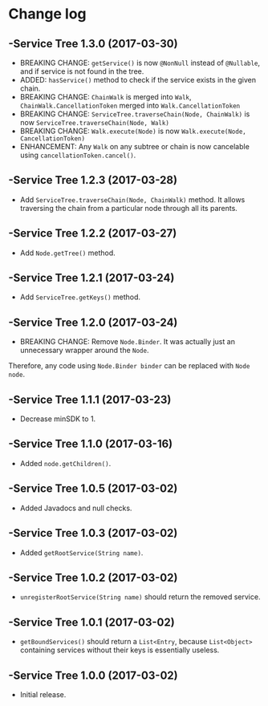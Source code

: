 # Change log

-Service Tree 1.3.0 (2017-03-30)
--------------------------------
- BREAKING CHANGE: `getService()` is now `@NonNull` instead of `@Nullable`, and if service is not found in the tree.
- ADDED: `hasService()` method to check if the service exists in the given chain.
- BREAKING CHANGE: `ChainWalk` is merged into `Walk`, `ChainWalk.CancellationToken` merged into `Walk.CancellationToken`
- BREAKING CHANGE: `ServiceTree.traverseChain(Node, ChainWalk)` is now `ServiceTree.traverseChain(Node, Walk)`
- BREAKING CHANGE: `Walk.execute(Node)` is now `Walk.execute(Node, CancellationToken)`
- ENHANCEMENT: Any `Walk` on any subtree or chain is now cancelable using `cancellationToken.cancel()`.

-Service Tree 1.2.3 (2017-03-28)
--------------------------------
- Add `ServiceTree.traverseChain(Node, ChainWalk)` method. It allows traversing the chain from a particular node through all its parents.

-Service Tree 1.2.2 (2017-03-27)
--------------------------------
- Add `Node.getTree()` method.

-Service Tree 1.2.1 (2017-03-24)
--------------------------------
- Add `ServiceTree.getKeys()` method.

-Service Tree 1.2.0 (2017-03-24)
--------------------------------
- BREAKING CHANGE: Remove `Node.Binder`. It was actually just an unnecessary wrapper around the `Node`.

Therefore, any code using `Node.Binder binder` can be replaced with `Node node`.

-Service Tree 1.1.1 (2017-03-23)
--------------------------------
- Decrease minSDK to 1.

-Service Tree 1.1.0 (2017-03-16)
--------------------------------
- Added `node.getChildren()`.

-Service Tree 1.0.5 (2017-03-02)
--------------------------------
- Added Javadocs and null checks.

-Service Tree 1.0.3 (2017-03-02)
--------------------------------
- Added `getRootService(String name)`.

-Service Tree 1.0.2 (2017-03-02)
--------------------------------
- `unregisterRootService(String name)` should return the removed service.

-Service Tree 1.0.1 (2017-03-02)
--------------------------------
- `getBoundServices()` should return a `List<Entry`, because `List<Object>` containing services without their keys is essentially useless.

-Service Tree 1.0.0 (2017-03-02)
--------------------------------
- Initial release.